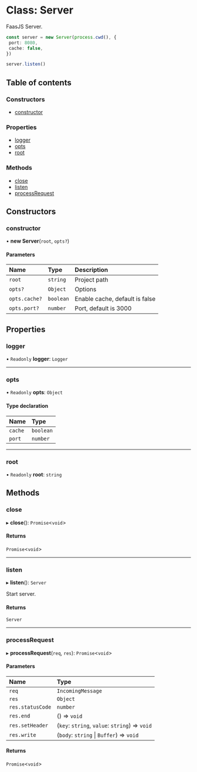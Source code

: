 # Class: Server

FaasJS Server.

```ts
const server = new Server(process.cwd(), {
 port: 8080,
 cache: false,
})

server.listen()
```

## Table of contents

### Constructors

- [constructor](Server.md#constructor)

### Properties

- [logger](Server.md#logger)
- [opts](Server.md#opts)
- [root](Server.md#root)

### Methods

- [close](Server.md#close)
- [listen](Server.md#listen)
- [processRequest](Server.md#processrequest)

## Constructors

### constructor

• **new Server**(`root`, `opts?`)

#### Parameters

| Name | Type | Description |
| :------ | :------ | :------ |
| `root` | `string` | Project path |
| `opts?` | `Object` | Options |
| `opts.cache?` | `boolean` | Enable cache, default is false |
| `opts.port?` | `number` | Port, default is 3000 |

## Properties

### logger

• `Readonly` **logger**: `Logger`

___

### opts

• `Readonly` **opts**: `Object`

#### Type declaration

| Name | Type |
| :------ | :------ |
| `cache` | `boolean` |
| `port` | `number` |

___

### root

• `Readonly` **root**: `string`

## Methods

### close

▸ **close**(): `Promise`<`void`\>

#### Returns

`Promise`<`void`\>

___

### listen

▸ **listen**(): `Server`

Start server.

#### Returns

`Server`

___

### processRequest

▸ **processRequest**(`req`, `res`): `Promise`<`void`\>

#### Parameters

| Name | Type |
| :------ | :------ |
| `req` | `IncomingMessage` |
| `res` | `Object` |
| `res.statusCode` | `number` |
| `res.end` | () => `void` |
| `res.setHeader` | (`key`: `string`, `value`: `string`) => `void` |
| `res.write` | (`body`: `string` \| `Buffer`) => `void` |

#### Returns

`Promise`<`void`\>
